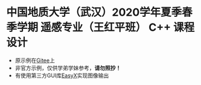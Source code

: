 # 中国地质大学（武汉）2020学年夏季春季学期 遥感专业（王红平班） C++ 课程设计

* 原示例在[Gitee](https://gitee.com/cugwanghp/OOPCPPCD)上
* 非官方示例，仅供学弟学妹参考，**请勿照抄！**
* 有使用第三方GUI库[EasyX](https://easyx.cn/)实现图像输出